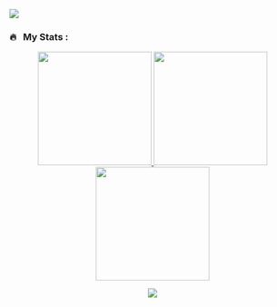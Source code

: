 <!--
### Hi there 👋
-->

![](https://komarev.com/ghpvc/?username=micwonder&color=brightgreen&style=for-the-badge)

<!--
**micwonder/micwonder** is a ✨ _special_ ✨ repository because its `README.md` (this file) appears on your GitHub profile.

Here are some ideas to get you started:

- 🔭 I’m currently working on ...
- 🌱 I’m currently learning ...
- 👯 I’m looking to collaborate on ...
- 🤔 I’m looking for help with ...
- 💬 Ask me about ...
- 📫 How to reach me: ...
- 😄 Pronouns: ...
- ⚡ Fun fact: ...
-->
### 🔥 &nbsp; My Stats :

<p align="center">
  <!--<img src="https://github-readme-stats.vercel.app/api?username=NapoleonBC&show_icons=true&theme=default#gh-light-mode-only" width="800">-->
  <p align="center">
    <a href="https://github.com/micwonder">
      <img height="200em" src="https://github-readme-stats.vercel.app/api?username=micwonder&show_icons=true&count_private=true&theme=default" />
    </a>
    <a href="https://github.com/micwonder">
      <img height="200em" src="https://github-readme-stats.vercel.app/api/top-langs/?username=micwonder&layout=compact&langs_count=10&theme=default" />
    </a>
    <a href="https://github.com/micwonder">
      <img height="200em" src="https://streak-stats.demolab.com/?user=micwonder&theme=default&ring=2F80ED&currStreakLabel=2F80ED" />
    </a>
  </p>
  <p align="center"><a href="https://github.com/micwonder">
    <img src="https://github-readme-stats.vercel.app/api/wakatime?username=techguru0" />
  </a></p>
</p>
